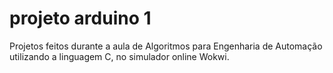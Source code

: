 # projeto arduino 1
Projetos feitos durante a aula de Algoritmos para Engenharia de Automação utilizando a linguagem C, no simulador online Wokwi.
